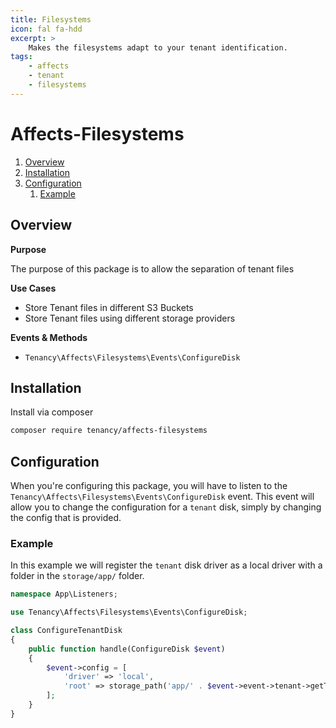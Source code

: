 ```yaml
---
title: Filesystems
icon: fal fa-hdd
excerpt: >
    Makes the filesystems adapt to your tenant identification.
tags:
    - affects
    - tenant
    - filesystems
---
```


# Affects-Filesystems

1. [Overview](#overview)
3. [Installation](#installation)
4. [Configuration](#configuration)
    1. [Example](#example)

## Overview

**Purpose**

The purpose of this package is to allow the separation of tenant files

**Use Cases**

- Store Tenant files in different S3 Buckets
- Store Tenant files using different storage providers

**Events & Methods**

- `Tenancy\Affects\Filesystems\Events\ConfigureDisk`


## Installation
Install via composer
```bash
composer require tenancy/affects-filesystems
```

## Configuration
When you're configuring this package, you will have to listen to the `Tenancy\Affects\Filesystems\Events\ConfigureDisk` event. This event will allow you to change the configuration for a `tenant` disk, simply by changing the config that is provided.

### Example
In this example we will register the `tenant` disk driver as a local driver with a folder in the `storage/app/` folder.
```php
namespace App\Listeners;

use Tenancy\Affects\Filesystems\Events\ConfigureDisk;

class ConfigureTenantDisk
{
    public function handle(ConfigureDisk $event)
    {
        $event->config = [
            'driver' => 'local',
            'root' => storage_path('app/' . $event->event->tenant->getTenantKey()),
        ];
    }
}
```
